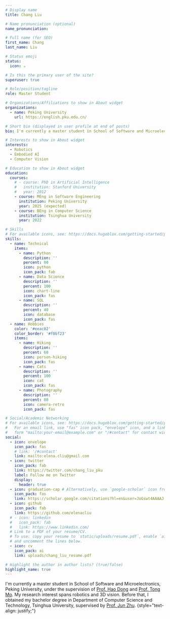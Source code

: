 ```yaml
---
# Display name
title: Chang Liu

# Name pronunciation (optional)
name_pronunciation: 

# Full name (for SEO)
first_name: Chang
last_name: Liu

# Status emoji
status:
  icon: ☕️

# Is this the primary user of the site?
superuser: true

# Role/position/tagline
role: Master Student

# Organizations/Affiliations to show in About widget
organizations:
  - name: Peking University
    url: https://english.pku.edu.cn/

# Short bio (displayed in user profile at end of posts)
bio: I'm currently a master student in School of Software and Microelectronics, Peking University. My research interest spans robotics and 3D vision. Before that, I obtained my bachelor degree in Department of Computer Science and Technology, Tsinghua University, under the supervision of Prof. Jun Zhu.

# Interests to show in About widget
interests:
  - Robotics
  - Embodied AI
  - Computer Vision

# Education to show in About widget
education:
  courses:
    # - course: PhD in Artificial Intelligence
    #   institution: Stanford University
    #   year: 2012
    - course: MEng in Software Engineering
      institution: Peking University
      year: 2025 (expected)
    - course: BEng in Computer Science
      institution: Tsinghua University
      year: 2022

# Skills
# For available icons, see: https://docs.hugoblox.com/getting-started/page-builder/#icons
skills:
  - name: Technical
    items:
      - name: Python
        description: ''
        percent: 80
        icon: python
        icon_pack: fab
      - name: Data Science
        description: ''
        percent: 100
        icon: chart-line
        icon_pack: fas
      - name: SQL
        description: ''
        percent: 40
        icon: database
        icon_pack: fas
  - name: Hobbies
    color: '#eeac02'
    color_border: '#f0bf23'
    items:
      - name: Hiking
        description: ''
        percent: 60
        icon: person-hiking
        icon_pack: fas
      - name: Cats
        description: ''
        percent: 100
        icon: cat
        icon_pack: fas
      - name: Photography
        description: ''
        percent: 80
        icon: camera-retro
        icon_pack: fas

# Social/Academic Networking
# For available icons, see: https://docs.hugoblox.com/getting-started/page-builder/#icons
#   For an email link, use "fas" icon pack, "envelope" icon, and a link in the
#   form "mailto:your-email@example.com" or "/#contact" for contact widget.
social:
  - icon: envelope
    icon_pack: fas
    # link: '/#contact'
    link: mailto:elena.cliu@gmail.com
  - icon: twitter
    icon_pack: fab
    link: https://twitter.com/chang_liu_pku
    label: Follow me on Twitter
    display:
      header: true
  - icon: graduation-cap # Alternatively, use `google-scholar` icon from `ai` icon pack
    icon_pack: fas
    link: https://scholar.google.com/citations?hl=en&user=JoGswt4AAAAJ
  - icon: github
    icon_pack: fab
    link: https://github.com/elenacliu
  # - icon: linkedin
  #   icon_pack: fab
  #   link: https://www.linkedin.com/
  # Link to a PDF of your resume/CV.
  # To use: copy your resume to `static/uploads/resume.pdf`, enable `ai` icons in `params.yaml`,
  # and uncomment the lines below.
  - icon: cv
    icon_pack: ai
    link: uploads/chang_liu_resume.pdf

# Highlight the author in author lists? (true/false)
highlight_name: true
---
```


I'm currently a master student in School of Software and Microelectronics, Peking University, under the supervision of [Prof. Hao Dong](https://zsdonghao.github.io/) and [Prof. Tong Mo](https://www.ss.pku.edu.cn/teacherteam/teacherlist/1615-%E8%8E%AB%E5%90%8C.html). My research interest spans robotics and 3D vision. Before that, I obtained my bachelor degree in Department of Computer Science and Technology, Tsinghua University, supervised by [Prof. Jun Zhu](https://ml.cs.tsinghua.edu.cn/~jun/index.shtml).
{style="text-align: justify;"}
